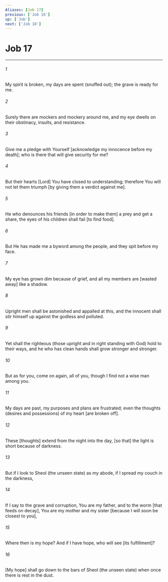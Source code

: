 ```yaml
---
Aliases: [Job 17]
previous: ['Job 16']
up: ['Job']
next: ['Job 18']
---
```

# Job 17

***














###### 1 






My spirit is broken, my days are spent (snuffed out); the grave is ready for me. 













###### 2 






Surely there are mockers and mockery around me, and my eye dwells on their obstinacy, insults, and resistance. 













###### 3 






Give me a pledge with Yourself [acknowledge my innocence before my death]; who is there that will give security for me? 













###### 4 






But their hearts [Lord] You have closed to understanding; therefore You will not let them triumph [by giving them a verdict against me]. 













###### 5 






He who denounces his friends [in order to make them] a prey and get a share, the eyes of his children shall fail [to find food]. 













###### 6 






But He has made me a byword among the people, and they spit before my face. 













###### 7 






My eye has grown dim because of grief, and all my members are [wasted away] like a shadow. 













###### 8 






Upright men shall be astonished and appalled at this, and the innocent shall stir himself up against the godless and polluted. 













###### 9 






Yet shall the righteous (those upright and in right standing with God) hold to their ways, and he who has clean hands shall grow stronger and stronger. 













###### 10 






But as for you, come on again, all of you, though I find not a wise man among you. 













###### 11 






My days are past, my purposes and plans are frustrated; even the thoughts (desires and possessions) of my heart [are broken off]. 













###### 12 






These [thoughts] extend from the night into the day, [so that] the light is short because of darkness. 













###### 13 






But if I look to Sheol (the unseen state) as my abode, if I spread my couch in the darkness, 













###### 14 






If I say to the grave and corruption, You are my father, and to the worm [that feeds on decay], You are my mother and my sister [because I will soon be closest to you], 













###### 15 






Where then is my hope? And if I have hope, who will see [its fulfillment]? 













###### 16 






[My hope] shall go down to the bars of Sheol (the unseen state) when once there is rest in the dust.
